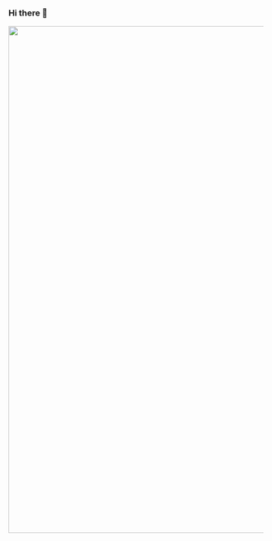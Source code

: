 ### Hi there 👋

<p align="center">
  <img  width="1000" height="1000" src="https://user-images.githubusercontent.com/72653426/137726591-ea553db4-a6e7-421d-88a4-15b512c68421.gif">
</p>
<!--
**San720/San720** is a ✨ _special_ ✨ repository because its `README.md` (this file) appears on your GitHub profile.

Here are some ideas to get you started:

- 🔭 I’m currently working on ...
- 🌱 I’m currently learning ...
- 👯 I’m looking to collaborate on ...
- 🤔 I’m looking for help with ...
- 💬 Ask me about ...
- 📫 How to reach me: ...
- 😄 Pronouns: ...
- ⚡ Fun fact: ...
-->

